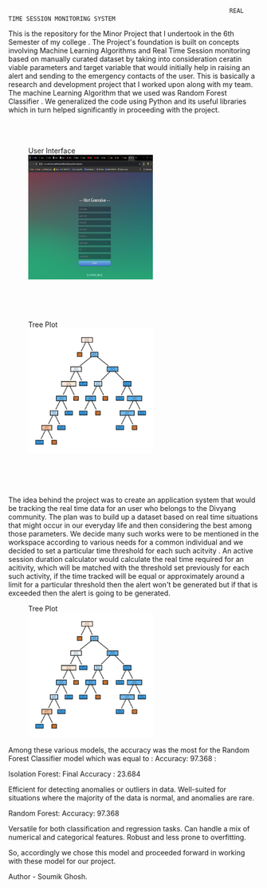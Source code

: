                                                                   REAL TIME SESSION MONITORING SYSTEM 


This is the repository for the Minor Project that I undertook in the 6th Semester of my college .
The Project's foundation is built on concepts involving Machine Learning Algorithms and Real Time Session monitoring
based on manually curated dataset by taking into consideration ceratin viable parameters and target variable that would initially help in 
raising an alert and sending to the emergency contacts of the user. This is basically a research and development project that I worked upon 
along with my team. The machine Learning Algorithm that we used was Random Forest Classifier . We generalized the code using Python and its useful libraries 
which in turn helped significantly in proceeding with the project.
 <br>
 <br>
 <br>
 <br>

 <figure>
  <t><figcaption>User Interface</figcaption></t>
  <t><img src="Pictorial-Representation/Interface.png" height="250" width="250" ></t>  
</figure>

 <br>
 <br>
 <br>
 
<figure>
  <figcaption>Tree Plot</figcaption>
  <img src="Pictorial-Representation/Tree%20Plot.png" height="250" width="250" >  
</figure>



<br>
<br>
<br>
<br>
The idea behind the project was to create an application system that would be tracking the real time data for an user who belongs to the Divyang community. 
The plan was to build up a dataset based on real time situations that might occur in our everyday life and then considering the best among those parameters.
We decide many such works were to be mentioned in the workspace according to various needs for a common individual and we decided to set a particular time threshold 
for each such acitvity . An active session duration calculator would calculate the real time required for an acitivity, which will be matched with the threshold set previously
for each such activity, if the time tracked will be equal or approximately around a limit for  a particular threshold then the alert won't be generated but if that is exceeded
then the alert is going to be generated.
<figure>
  <figcaption>Tree Plot</figcaption>
  <img src="Pictorial-Representation/Tree%20Plot.png" height="250" width="250" >  
</figure>

Among these various models, the accuracy was the most for the Random Forest Classifier model which was equal to : Accuracy: 97.368   : 


Isolation Forest: Final Accuracy : 23.684

Efficient for detecting anomalies or outliers in data.
Well-suited for situations where the majority of the data is normal, and anomalies are rare.



Random Forest:  Accuracy: 97.368

Versatile for both classification and regression tasks.
Can handle a mix of numerical and categorical features.
Robust and less prone to overfitting.


So, accordingly we chose this model and proceeded forward in working with these model for our project.



Author - Soumik Ghosh.

